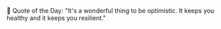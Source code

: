 <!-- start quote -->
💬 Quote of the Day: "It's a wonderful thing to be optimistic. It keeps you healthy and it keeps you resilient."
<!-- end quote -->